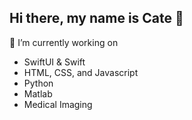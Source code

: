 ## Hi there, my name is Cate 👋 

🔭 I’m currently working on 
- SwiftUI & Swift
- HTML, CSS, and Javascript
- Python
- Matlab
- Medical Imaging
  
